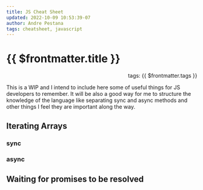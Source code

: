 ```yaml
---
title: JS Cheat Sheet
updated: 2022-10-09 10:53:39-07
author: Andre Pestana
tags: cheatsheet, javascript
---
```


# {{ $frontmatter.title }}

<p style="text-align: right">tags: {{ $frontmatter.tags }}</p>

This is a WIP and I intend to include here some of useful things for JS developers to remember.
It will be also a good way for me to structure the knowledge of the language like separating
sync and async methods and other things I feel they are important along the way.

<!-- more -->

## Iterating Arrays

### sync

### async

## Waiting for promises to be resolved
